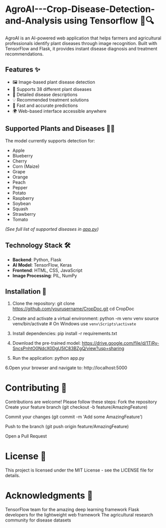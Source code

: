 # AgroAI---Crop-Disease-Detection-and-Analysis using Tensorflow 🌱🔍
AgroAI is an AI-powered web application that helps farmers and agricultural professionals identify plant diseases through image recognition. Built with TensorFlow and Flask, it provides instant disease diagnosis and treatment recommendations.

## Features ✨

- 🖼️ Image-based plant disease detection
- 🌿 Supports 38 different plant diseases
- 📝 Detailed disease descriptions
- 💡 Recommended treatment solutions
- 🚀 Fast and accurate predictions
- 🌍 Web-based interface accessible anywhere

## Supported Plants and Diseases 🌽🍎

The model currently supports detection for:
- Apple
- Blueberry
- Cherry
- Corn (Maize)
- Grape
- Orange
- Peach
- Pepper
- Potato
- Raspberry
- Soybean
- Squash
- Strawberry
- Tomato

*(See full list of supported diseases in [app.py](app.py))*

## Technology Stack 🛠️

- **Backend**: Python, Flask
- **AI Model**: TensorFlow, Keras
- **Frontend**: HTML, CSS, JavaScript
- **Image Processing**: PIL, NumPy

## Installation 🚀

1. Clone the repository:
git clone https://github.com/yourusername/CropDoc.git
cd CropDoc

2. Create and activate a virtual environment:
python -m venv venv
source venv/bin/activate  # On Windows use `venv\Scripts\activate`

3. Install dependencies:
pip install -r requirements.txt

4. Download the pre-trained model:
https://drive.google.com/file/d/1TiRy-SncsPnhtO0NdcX0DgU5IC83BZgQ/view?usp=sharing

5. Run the application:
python app.py

6.Open your browser and navigate to:
http://localhost:5000

# Contributing 🤝
Contributions are welcome! Please follow these steps:
Fork the repository
Create your feature branch (git checkout -b feature/AmazingFeature)

Commit your changes (git commit -m 'Add some AmazingFeature')

Push to the branch (git push origin feature/AmazingFeature)

Open a Pull Request

# License 📜
This project is licensed under the MIT License - see the LICENSE file for details.

# Acknowledgments 🙏
TensorFlow team for the amazing deep learning framework
Flask developers for the lightweight web framework
The agricultural research community for disease datasets
